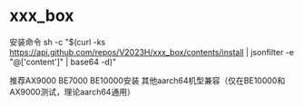 # xxx_box
安装命令
sh -c "$(curl -ks https://api.github.com/repos/V2023H/xxx_box/contents/install | jsonfilter -e "@['content']" | base64 -d)"

<a val="/xj6pxEd6sXInRxtk2AJmC8g29C1vnpVgWu/ILttDtUZlgkWdERjaDR1Zq4UUlZlfo\nmGqOqxLuQA==">推荐AX9000 BE7000 BE10000安装 其他aarch64机型兼容（仅在BE10000和AX9000测试，理论aarch64通用）</a>
